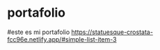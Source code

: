# portafolio
#este es mi portafolio https://statuesque-crostata-fcc96e.netlify.app/#simple-list-item-3 
